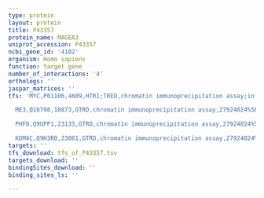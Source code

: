 ```yaml
---
type: protein
layout: protein
title: P43357
protein_name: MAGEA3
uniprot_accession: P43357
ncbi_gene_id: '4102'
organism: Homo sapiens
function: target gene
number_of_interactions: '4'
orthologs: ''
jaspar_matrices: ''
tfs: 'MYC,P01106,4609,HTRI;TRED,chromatin immunoprecipitation assay;inferred by curator,17202159%5Buid%5D+OR+12695333%5Buid%5D+OR+22900683%5Buid%5D,Yes

  ME3,Q16798,10873,GTRD,chromatin immunoprecipitation assay,27924024%5Buid%5D,No

  PHF8,Q9UPP1,23133,GTRD,chromatin immunoprecipitation assay,27924024%5Buid%5D,No

  KDM4C,Q9H3R0,23081,GTRD,chromatin immunoprecipitation assay,27924024%5Buid%5D,No'
targets: ''
tfs_download: tfs_of_P43357.tsv
targets_download: ''
bindingSites_download: ''
binding_sites_ls: ''

---
```

